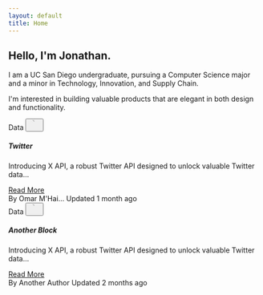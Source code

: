 ```yaml
---
layout: default
title: Home
---
```


<div class="home-content">
  <h2 class="mb-3">Hello, I'm Jonathan.</h2>
  <p>I am a UC San Diego undergraduate, pursuing a Computer Science major and a minor in Technology, Innovation, and Supply Chain.</p>
  <p>I'm interested in building valuable products that are elegant in both design and functionality.</p>
</div>
<div class="row">
  <div class="col-md-6 mb-3">
    <div class="card">
      <div class="card-header d-flex justify-content-between align-items-center">
        <span class="badge bg-primary">Data</span>
        <button class="btn btn-outline-secondary btn-sm">
          <svg width="20" height="20" fill="currentColor" class="bi bi-heart" viewBox="0 0 16 16">
            <path d="M8 2.748-.717-5.243C5.6-1.345 8 1.287 8 1.287S10.4-1.345 15.717-.243C12.286 2.385 8 6.036 8 6.036S3.714 2.385.283-.243C5.6-1.345 8 2.748 8 2.748zM8 1.287S5.6-1.345.283-.243C3.714 2.385 8 6.036 8 6.036S12.286 2.385 15.717-.243C10.4-1.345 8 1.287 8 1.287z"/>
          </svg>
        </button>
      </div>
      <div class="card-body d-flex flex-column">
        <h5 class="card-title">Twitter</h5>
        <p class="card-text">Introducing X API, a robust Twitter API designed to unlock valuable Twitter data...</p>
        <a href="#" class="btn btn-primary mt-auto">Read More</a>
      </div>
      <div class="card-footer d-flex justify-content-between align-items-center">
        <span>By Omar M'Hai...</span>
        <span>Updated 1 month ago</span>
      </div>
    </div>
  </div>
  <div class="col-md-6 mb-3">
    <div class="card">
      <div class="card-header d-flex justify-content-between align-items-center">
        <span class="badge bg-primary">Data</span>
        <button class="btn btn-outline-secondary btn-sm">
          <svg width="20" height="20" fill="currentColor" class="bi bi-heart" viewBox="0 0 16 16">
            <path d="M8 2.748-.717-5.243C5.6-1.345 8 1.287 8 1.287S10.4-1.345 15.717-.243C12.286 2.385 8 6.036 8 6.036S3.714 2.385.283-.243C5.6-1.345 8 2.748 8 2.748zM8 1.287S5.6-1.345.283-.243C3.714 2.385 8 6.036 8 6.036S12.286 2.385 15.717-.243C10.4-1.345 8 1.287 8 1.287z"/>
          </svg>
        </button>
      </div>
      <div class="card-body d-flex flex-column">
        <h5 class="card-title">Another Block</h5>
        <p class="card-text">Introducing X API, a robust Twitter API designed to unlock valuable Twitter data...</p>
        <a href="#" class="btn btn-primary mt-auto">Read More</a>
      </div>
      <div class="card-footer d-flex justify-content-between align-items-center">
        <span>By Another Author</span>
        <span>Updated 2 months ago</span>
      </div>
    </div>
  </div>
</div>